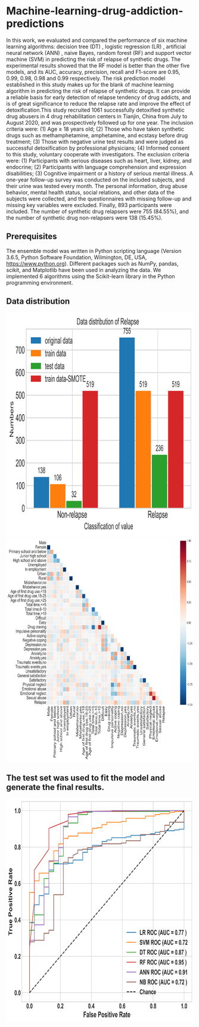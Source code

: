 # Machine-learning-drug-addiction-predictions
In this work, we evaluated and compared the performance of six machine learning algorithms: decision tree (DT) , logistic regression (LR) , artificial neural network (ANN) , naive Bayes, random forest (RF) and support vector machine (SVM) in predicting the risk of relapse of synthetic drugs. The experimental results showed that the RF model is better than the other five models, and its AUC, accuracy, precision, recall and F1-score are 0.95, 0.99, 0.98, 0.98 and 0.99 respectively. The risk prediction model established in this study makes up for the blank of machine learning algorithm in predicting the risk of relapse of synthetic drugs. It can provide a reliable basis for early detection of relapse tendency of drug addicts, and is of great significance to reduce the relapse rate and improve the effect of detoxification.This study recruited 1061 successfully detoxified synthetic drug abusers in 4 drug rehabilitation centers in Tianjin, China from July to August 2020, and was prospectively followed up for one year. The inclusion criteria were: (1) Age ≥ 18 years old; (2) Those who have taken synthetic drugs such as methamphetamine, amphetamine, and ecstasy before drug treatment; (3) Those with negative urine test results and were judged as successful detoxification by professional physicians; (4) Informed consent to this study, voluntary cooperate with investigators. The exclusion criteria were: (1) Participants with serious diseases such as heart, liver, kidney, and endocrine; (2) Participants with language comprehension and expression disabilities; (3) Cognitive impairment or a history of serious mental illness. A one-year follow-up survey was conducted on the included subjects, and their urine was tested every month. The personal information, drug abuse behavior, mental health status, social relations, and other data of the subjects were collected, and the questionnaires with missing follow-up and missing key variables were excluded. Finally, 893 participants were included. The number of synthetic drug relapsers were 755 (84.55%), and the number of synthetic drug non-relapsers were 138 (15.45%). 

## Prerequisites
The ensemble model was written in Python scripting language (Version 3.6.5, Python Software Foundation, Wilmington, DE, USA, https://www.python.org). Different packages such as NumPy, pandas, scikit, and Matplotlib have been used in analyzing the data. We implemented 6 algorithms using the Scikit-learn library in the Python programming environment. 

## Data distribution
<img src="https://github.com/XUEXI-CL/Machine-learning-drug-addiction-predictions/blob/main/Data%20distribution.png" width="600" height="600">

<img src="https://github.com/XUEXI-CL/Machine-learning-drug-addiction-predictions/blob/main/Confusion%20matrix%20figure.png" width="600" height="600">

## The test set was used to fit the model and generate the final results. 
<img src="https://github.com/XUEXI-CL/Machine-learning-drug-addiction-predictions/blob/main/Models%20test_ROC.png" width="600" height="600">
